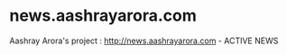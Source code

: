 news.aashrayarora.com
=====================

Aashray Arora's project : http://news.aashrayarora.com - ACTIVE NEWS
